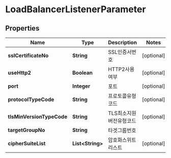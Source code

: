 
# LoadBalancerListenerParameter

## Properties
Name | Type | Description | Notes
------------ | ------------- | ------------- | -------------
**sslCertificateNo** | **String** | SSL인증서번호 |  [optional]
**useHttp2** | **Boolean** | HTTP2사용여부 |  [optional]
**port** | **Integer** | 포트 |  [optional]
**protocolTypeCode** | **String** | 프로토콜유형코드 |  [optional]
**tlsMinVersionTypeCode** | **String** | TLS최소지원버전유형코드 |  [optional]
**targetGroupNo** | **String** | 타겟그룹번호 | 
**cipherSuiteList** | **List&lt;String&gt;** | 암호화스위트리스트 |  [optional]



